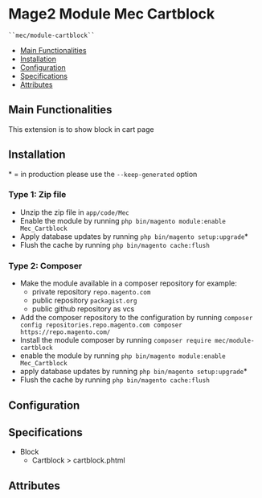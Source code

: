 # Mage2 Module Mec Cartblock

    ``mec/module-cartblock``

 - [Main Functionalities](#markdown-header-main-functionalities)
 - [Installation](#markdown-header-installation)
 - [Configuration](#markdown-header-configuration)
 - [Specifications](#markdown-header-specifications)
 - [Attributes](#markdown-header-attributes)


## Main Functionalities
This extension is to show block in cart page

## Installation
\* = in production please use the `--keep-generated` option

### Type 1: Zip file

 - Unzip the zip file in `app/code/Mec`
 - Enable the module by running `php bin/magento module:enable Mec_Cartblock`
 - Apply database updates by running `php bin/magento setup:upgrade`\*
 - Flush the cache by running `php bin/magento cache:flush`

### Type 2: Composer

 - Make the module available in a composer repository for example:
    - private repository `repo.magento.com`
    - public repository `packagist.org`
    - public github repository as vcs
 - Add the composer repository to the configuration by running `composer config repositories.repo.magento.com composer https://repo.magento.com/`
 - Install the module composer by running `composer require mec/module-cartblock`
 - enable the module by running `php bin/magento module:enable Mec_Cartblock`
 - apply database updates by running `php bin/magento setup:upgrade`\*
 - Flush the cache by running `php bin/magento cache:flush`


## Configuration




## Specifications

 - Block
	- Cartblock > cartblock.phtml


## Attributes



